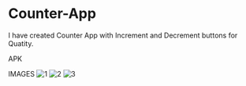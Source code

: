 # Counter-App
I have created Counter App with Increment and Decrement buttons for Quatity.

APK



IMAGES
![1](https://user-images.githubusercontent.com/72187181/116827595-c2c82100-ab24-11eb-9da6-0546d61d2c05.jpeg)
![2](https://user-images.githubusercontent.com/72187181/116827602-ce1b4c80-ab24-11eb-80f1-2fd0bbf6d476.jpeg)
![3](https://user-images.githubusercontent.com/72187181/116827606-d1163d00-ab24-11eb-8fc1-5f27cae1ccbb.jpeg)
